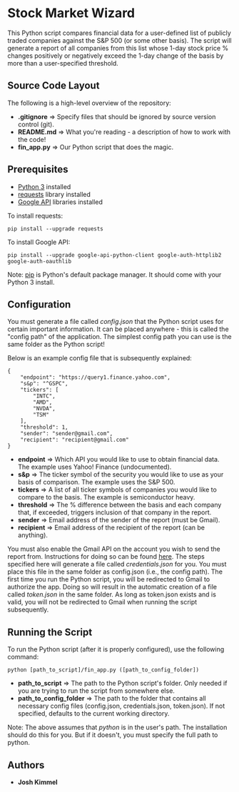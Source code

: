 # Stock Market Wizard

This Python script compares financial data for a user-defined list of publicly traded companies against the S&P 500 (or some other basis). The script will generate a report of all companies from this list whose 1-day stock price % changes positively or negatively exceed the 1-day change of the basis by more than a user-specified threshold.

## Source Code Layout

The following is a high-level overview of the repository:

* __.gitignore__ => Specify files that should be ignored by source version control (git).
* __README.md__ => What you're reading - a description of how to work with the code!
* __fin_app.py__ => Our Python script that does the magic.

## Prerequisites

* [Python 3](https://www.python.org/downloads/) installed
* [requests](https://docs.python-requests.org/en/master/) library installed
* [Google API](https://developers.google.com/gmail/api/quickstart/python) libraries installed

To install requests:
```
pip install --upgrade requests
```

To install Google API:
```
pip install --upgrade google-api-python-client google-auth-httplib2 google-auth-oauthlib
```

Note: [pip](https://pypi.org/project/pip/) is Python's default package manager. It should come with your Python 3 install.

## Configuration

You must generate a file called _config.json_ that the Python script uses for certain important information. It can be placed anywhere - this is called the "config path" of the application. The simplest config path you can use is the same folder as the Python script!

Below is an example config file that is subsequently explained:
```
{
    "endpoint": "https://query1.finance.yahoo.com",
    "s&p": "^GSPC",
    "tickers": [
        "INTC",
        "AMD",
        "NVDA",
        "TSM"
    ],
    "threshold": 1,
    "sender": "sender@gmail.com",
    "recipient": "recipient@gmail.com"
}
```

* __endpoint__ => Which API you would like to use to obtain financial data. The example uses Yahoo! Finance (undocumented).
* __s&p__ => The ticker symbol of the security you would like to use as your basis of comparison. The example uses the S&P 500.
* __tickers__ => A list of all ticker symbols of companies you would like to compare to the basis. The example is semiconductor heavy.
* __threshold__ => The % difference between the basis and each company that, if exceeded, triggers inclusion of that company in the report.
* __sender__ => Email address of the sender of the report (must be Gmail).
* __recipient__ => Email address of the recipient of the report (can be anything).

You must also enable the Gmail API on the account you wish to send the report from. Instructions for doing so can be found [here](https://developers.google.com/gmail/api/quickstart/python). The steps specified here will generate a file called _credentials.json_ for you. You must place this file in the same folder as config.json (i.e., the config path). The first time you run the Python script, you will be redirected to Gmail to authorize the app. Doing so will result in the automatic creation of a file called _token.json_ in the same folder. As long as token.json exists and is valid, you will not be redirected to Gmail when running the script subsequently.

## Running the Script

To run the Python script (after it is properly configured), use the following command:

```
python [path_to_script]/fin_app.py ([path_to_config_folder])
```

* __path_to_script__ => The path to the Python script's folder. Only needed if you are trying to run the script from somewhere else.
* __path_to_config_folder__ => The path to the folder that contains all necessary config files (config.json, credentials.json, token.json). If not specified, defaults to the current working directory.

Note: The above assumes that _python_ is in the user's path. The installation should do this for you. But if it doesn't, you must specify the full path to python.

## Authors

* **Josh Kimmel**